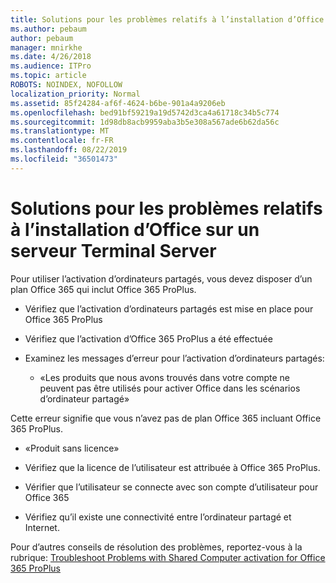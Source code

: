 ```yaml
---
title: Solutions pour les problèmes relatifs à l’installation d’Office sur un serveur Terminal Server
ms.author: pebaum
author: pebaum
manager: mnirkhe
ms.date: 4/26/2018
ms.audience: ITPro
ms.topic: article
ROBOTS: NOINDEX, NOFOLLOW
localization_priority: Normal
ms.assetid: 85f24284-af6f-4624-b6be-901a4a9206eb
ms.openlocfilehash: bed91bf59219a19d5742d3ca4a61718c34b5c774
ms.sourcegitcommit: 1d98db8acb9959aba3b5e308a567ade6b62da56c
ms.translationtype: MT
ms.contentlocale: fr-FR
ms.lasthandoff: 08/22/2019
ms.locfileid: "36501473"
---
```

# <a name="solutions-for-issues-around-installing-office-on-a-terminal-server"></a>Solutions pour les problèmes relatifs à l’installation d’Office sur un serveur Terminal Server

Pour utiliser l’activation d’ordinateurs partagés, vous devez disposer d’un plan Office 365 qui inclut Office 365 ProPlus.
  
- Vérifiez que l’activation d’ordinateurs partagés est mise en place pour Office 365 ProPlus
    
- Vérifiez que l’activation d’Office 365 ProPlus a été effectuée
    
- Examinez les messages d’erreur pour l’activation d’ordinateurs partagés:
    
  - «Les produits que nous avons trouvés dans votre compte ne peuvent pas être utilisés pour activer Office dans les scénarios d’ordinateur partagé»
  
Cette erreur signifie que vous n’avez pas de plan Office 365 incluant Office 365 ProPlus.
    
  - «Produit sans licence»
    
  - Vérifiez que la licence de l’utilisateur est attribuée à Office 365 ProPlus.
    
  - Vérifier que l’utilisateur se connecte avec son compte d’utilisateur pour Office 365
    
  - Vérifiez qu’il existe une connectivité entre l’ordinateur partagé et Internet.
    
Pour d’autres conseils de résolution des problèmes, reportez-vous à la rubrique: [Troubleshoot Problems with Shared Computer activation for Office 365 ProPlus](https://docs.microsoft.com/DeployOffice/troubleshoot-issues-with-shared-computer-activation-for-office-365-proplus)
  

